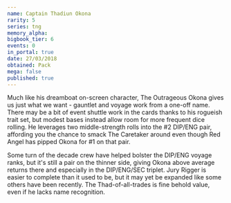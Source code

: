 ```yaml
---
name: Captain Thadiun Okona
rarity: 5
series: tng
memory_alpha:
bigbook_tier: 6
events: 0
in_portal: true
date: 27/03/2018
obtained: Pack
mega: false
published: true
---
```


Much like his dreamboat on-screen character, The Outrageous Okona gives us just what we want - gauntlet and voyage work from a one-off name. There may be a bit of event shuttle work in the cards thanks to his rogueish trait set, but modest bases instead allow room for more frequent dice rolling. He leverages two middle-strength rolls into the #2 DIP/ENG pair, affording you the chance to smack The Caretaker around even though Red Angel has pipped Okona for #1 on that pair.

Some turn of the decade crew have helped bolster the DIP/ENG voyage ranks, but it's still a pair on the thinner side, giving Okona above average returns there and especially in the DIP/ENG/SEC triplet. Jury Rigger is easier to complete than it used to be, but it may yet be expanded like some others have been recently. The Thad-of-all-trades is fine behold value, even if he lacks name recognition.
